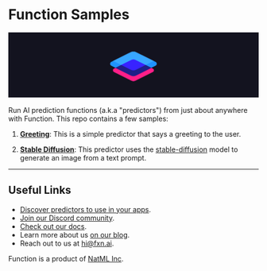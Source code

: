 # Function Samples

![function logo](https://raw.githubusercontent.com/fxnai/.github/main/logo_wide.png)

Run AI prediction functions (a.k.a "predictors") from just about anywhere with Function. This repo contains a few samples:

1. [**Greeting**](greeting.ipynb): This is a simple predictor that says a greeting to the user.

2. [**Stable Diffusion**](stable-diffusion.ipynb): This predictor uses the [stable-diffusion](https://huggingface.co/CompVis/stable-diffusion-v1-4) model to generate an image from a text prompt.

___

## Useful Links
- [Discover predictors to use in your apps](https://fxn.ai/explore).
- [Join our Discord community](https://fxn.ai/community).
- [Check out our docs](https://docs.fxn.ai).
- Learn more about us [on our blog](https://blog.fxn.ai).
- Reach out to us at [hi@fxn.ai](mailto:hi@fxn.ai).

Function is a product of [NatML Inc](https://github.com/natmlx).